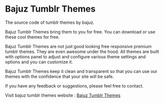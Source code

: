 Bajuz Tumblr Themes
===================

The source code of tumblr themes by bajuz.

Bajuz Tumblr Themes bring them to you for free. You can download or use these cool themes for free.

Bajuz Tumblr Themes are not just good looking free responsive premium tumblr themes. They are even awesome under the hood. All themes are built with options panel to adjust and configure various theme settings and options and you can customize it.

Bajuz Tumblr Themes keep it clean and transparent so that you can use our themes with the confidence that your site will be safe.

If you have any feedback or suggestions, please feel free to contact.

Visit bajuz tumblr themes website : <a href="http://bajuz-themes.com">Bajuz Tumblr Themes</a>
